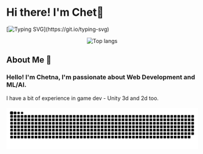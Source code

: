 # Hi there! I'm Chet👋

[![Typing SVG](https://readme-typing-svg.demolab.com?font=VT323&duration=7000&pause=1000&color=5B2FF7&center=true&random=false&width=435&lines=A+Designer%2C+Developer+and+A+Student!)](https://git.io/typing-svg)

<div align="center">
<img alt="Top langs" src="https://github-readme-stats.vercel.app/api/top-langs/?username=chet-ag09&layout=compact&&langs_count=8&theme=radical"/>
</div>

## About Me 🤌
###  Hello! I'm Chetna, I'm passionate about Web Development and ML/AI.
I have a bit of experience in game dev - Unity 3d and 2d too.
<br>
<br>
<a href=#><img src="https://raw.githubusercontent.com/platane/snk/output/github-contribution-grid-snake-dark.svg"></a>
